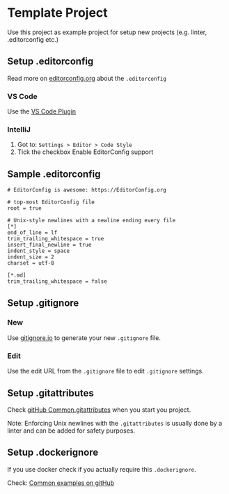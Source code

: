 # Template Project

Use this project as example project for setup new projects (e.g. linter, .editorconfig etc.)


## Setup .editorconfig

Read more on [editorconfig.org] about the `.editorconfig`

[editorconfig.org]: https://editorconfig.org

### VS Code

Use the [VS Code Plugin]

[vs code plugin]: https://marketplace.visualstudio.com/items?itemName=EditorConfig.EditorConfig

### IntelliJ

1. Got to: `Settings > Editor > Code Style`
2. Tick the checkbox Enable EditorConfig support


## Sample .editorconfig

```
# EditorConfig is awesome: https://EditorConfig.org

# top-most EditorConfig file
root = true

# Unix-style newlines with a newline ending every file
[*]
end_of_line = lf
trim_trailing_whitespace = true
insert_final_newline = true
indent_style = space
indent_size = 2
charset = utf-8

[*.md]
trim_trailing_whitespace = false
```

## Setup .gitignore

### New

Use [gitignore.io](http://gitignore.io/) to generate your new `.gitignore` file.

### Edit

Use the edit URL from the `.gitignore` file to edit `.gitignore` settings.


## Setup .gitattributes

Check [gitHub Common.gitattributes](https://github.com/alexkaratarakis/gitattributes/blob/master/Common.gitattributes) when you start you project.

Note: Enforcing Unix newlines with the `.gitattributes` is usually done by a linter and can be added for safety purposes.

## Setup .dockerignore

If you use docker check if you actually require this `.dockerignore`.

Check: [Common examples on gitHub](https://github.com/garygitton/dockerignore)
